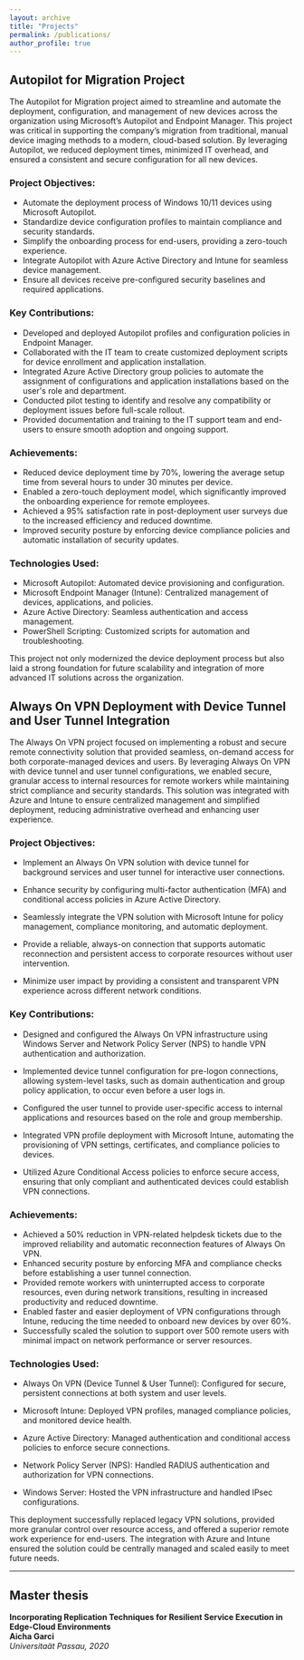 ```yaml
---
layout: archive
title: "Projects"
permalink: /publications/
author_profile: true
---
```


## **Autopilot for Migration Project**  
 The Autopilot for Migration project aimed to streamline and automate the deployment, configuration, and management of new devices across the organization using Microsoft’s Autopilot and Endpoint Manager. This project was critical in supporting the company’s migration from traditional, manual device imaging methods to a modern, cloud-based solution. By leveraging Autopilot, we reduced deployment times, minimized IT overhead, and ensured a consistent and secure configuration for all new devices.

 ### Project Objectives:

 - Automate the deployment process of Windows 10/11 devices using Microsoft Autopilot.
 - Standardize device configuration profiles to maintain compliance and security standards.
 - Simplify the onboarding process for end-users, providing a zero-touch experience.
 - Integrate Autopilot with Azure Active Directory and Intune for seamless device management.
 - Ensure all devices receive pre-configured security baselines and required applications.

### Key Contributions:
- Developed and deployed Autopilot profiles and configuration policies in Endpoint Manager.
- Collaborated with the IT team to create customized deployment scripts for device enrollment and application installation.
- Integrated Azure Active Directory group policies to automate the assignment of configurations and application installations based on the user's role and department.
- Conducted pilot testing to identify and resolve any compatibility or deployment issues before full-scale rollout.
- Provided documentation and training to the IT support team and end-users to ensure smooth adoption and ongoing support.

### Achievements:

- Reduced device deployment time by 70%, lowering the average setup time from several hours to under 30 minutes per device.
- Enabled a zero-touch deployment model, which significantly improved the onboarding experience for remote employees.
- Achieved a 95% satisfaction rate in post-deployment user surveys due to the increased efficiency and reduced downtime.
- Improved security posture by enforcing device compliance policies and automatic installation of security updates.

### Technologies Used:

- Microsoft Autopilot: Automated device provisioning and configuration.
- Microsoft Endpoint Manager (Intune): Centralized management of devices, applications, and policies.
- Azure Active Directory: Seamless authentication and access management.
- PowerShell Scripting: Customized scripts for automation and troubleshooting.

This project not only modernized the device deployment process but also laid a strong foundation for future scalability and integration of more advanced IT solutions across the organization.

## **Always On VPN Deployment with Device Tunnel and User Tunnel Integration**
The Always On VPN project focused on implementing a robust and secure remote connectivity solution that provided seamless, on-demand access for both corporate-managed devices and users. By leveraging Always On VPN with device tunnel and user tunnel configurations, we enabled secure, granular access to internal resources for remote workers while maintaining strict compliance and security standards. This solution was integrated with Azure and Intune to ensure centralized management and simplified deployment, reducing administrative overhead and enhancing user experience.

### Project Objectives:

- Implement an Always On VPN solution with device tunnel for background services and user tunnel for interactive user connections.

- Enhance security by configuring multi-factor authentication (MFA) and conditional access policies in Azure Active Directory.

- Seamlessly integrate the VPN solution with Microsoft Intune for policy management, compliance monitoring, and automatic deployment.

- Provide a reliable, always-on connection that supports automatic reconnection and persistent access to corporate resources without user intervention.

- Minimize user impact by providing a consistent and transparent VPN experience across different network conditions.

### Key Contributions:

- Designed and configured the Always On VPN infrastructure using Windows Server and Network Policy Server (NPS) to handle VPN authentication and authorization.

- Implemented device tunnel configuration for pre-logon connections, allowing system-level tasks, such as domain authentication and group policy application, to occur even before a user logs in.

- Configured the user tunnel to provide user-specific access to internal applications and resources based on the role and group membership.

- Integrated VPN profile deployment with Microsoft Intune, automating the provisioning of VPN settings, certificates, and compliance policies to devices.

- Utilized Azure Conditional Access policies to enforce secure access, ensuring that only compliant and authenticated devices could establish VPN connections.

### Achievements:

- Achieved a 50% reduction in VPN-related helpdesk tickets due to the improved reliability and automatic reconnection features of Always On VPN.
- Enhanced security posture by enforcing MFA and compliance checks before establishing a user tunnel connection.
- Provided remote workers with uninterrupted access to corporate resources, even during network transitions, resulting in increased productivity and reduced downtime.
- Enabled faster and easier deployment of VPN configurations through Intune, reducing the time needed to onboard new devices by over 60%.
- Successfully scaled the solution to support over 500 remote users with minimal impact on network performance or server resources.

### Technologies Used:

- Always On VPN (Device Tunnel & User Tunnel): Configured for secure, persistent connections at both system and user levels.

- Microsoft Intune: Deployed VPN profiles, managed compliance policies, and monitored device health.

- Azure Active Directory: Managed authentication and conditional access policies to enforce secure connections.

- Network Policy Server (NPS): Handled RADIUS authentication and authorization for VPN connections.

- Windows Server: Hosted the VPN infrastructure and handled IPsec configurations.

This deployment successfully replaced legacy VPN solutions, provided more granular control over resource access, and offered a superior remote work experience for end-users. The integration with Azure and Intune ensured the solution could be centrally managed and scaled easily to meet future needs.



---

## Master thesis

**Incorporating Replication Techniques for Resilient Service Execution in Edge-Cloud Environments**  
**Aicha Garci**  
*Universitaät Passau, 2020*  
<!-- [[Thesis](https://arxiv.org/abs/2203.08038)]   -->